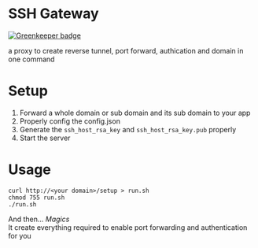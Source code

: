 # SSH Gateway

[![Greenkeeper badge](https://badges.greenkeeper.io/mmis1000/ssh-gateway.svg)](https://greenkeeper.io/)

a proxy to create reverse tunnel, port forward, authication and domain in one command

# Setup
1. Forward a whole domain or sub domain and its sub domain to your app
2. Properly config the config.json 
3. Generate the `ssh_host_rsa_key` and `ssh_host_rsa_key.pub` properly
4. Start the server

# Usage

    curl http://<your domain>/setup > run.sh
    chmod 755 run.sh
    ./run.sh

And then... *Magics*  
It create everything required to enable port forwarding and authentication for you